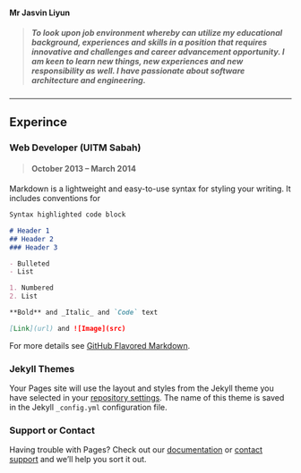 #### Mr Jasvin Liyun
> ##### To look upon job environment whereby can utilize my educational background, experiences and skills in a position that requires innovative and challenges and career advancement opportunity. I am keen to learn new things, new experiences and new responsibility as well. I have passionate about software architecture and engineering.
---
## Experince
### Web Developer (UITM Sabah) 
> #### October 2013 – March 2014
Markdown is a lightweight and easy-to-use syntax for styling your writing. It includes conventions for

```markdown
Syntax highlighted code block

# Header 1
## Header 2
### Header 3

- Bulleted
- List

1. Numbered
2. List

**Bold** and _Italic_ and `Code` text

[Link](url) and ![Image](src)
```

For more details see [GitHub Flavored Markdown](https://guides.github.com/features/mastering-markdown/).

### Jekyll Themes

Your Pages site will use the layout and styles from the Jekyll theme you have selected in your [repository settings](https://github.com/mrjasvinliyun/mrjasvinliyun.github.io/settings). The name of this theme is saved in the Jekyll `_config.yml` configuration file.

### Support or Contact

Having trouble with Pages? Check out our [documentation](https://help.github.com/categories/github-pages-basics/) or [contact support](https://github.com/contact) and we’ll help you sort it out.
